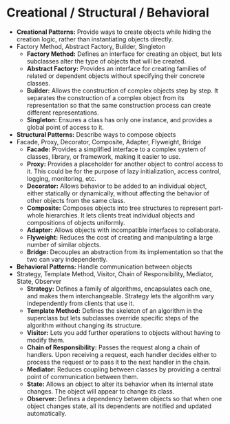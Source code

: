 # Creational / Structural / Behavioral

- **Creational Patterns:** Provide ways to create objects while hiding the creation logic, rather than instantiating objects directly.
- Factory Method, Abstract Factory, Builder, Singleton
  - **Factory Method:** Defines an interface for creating an object, but lets subclasses alter the type of objects that will be created.
  - **Abstract Factory:** Provides an interface for creating families of related or dependent objects without specifying their concrete classes.
  - **Builder:** Allows the construction of complex objects step by step. It separates the construction of a complex object from its representation so that the same construction process can create different representations.
  - **Singleton:** Ensures a class has only one instance, and provides a global point of access to it.
- **Structural Patterns:** Describe ways to compose objects
- Facade, Proxy, Decorator, Composite, Adapter, Flyweight, Bridge
  - **Facade:** Provides a simplified interface to a complex system of classes, library, or framework, making it easier to use.
  - **Proxy:** Provides a placeholder for another object to control access to it. This could be for the purpose of lazy initialization, access control, logging, monitoring, etc.
  - **Decorator:** Allows behavior to be added to an individual object, either statically or dynamically, without affecting the behavior of other objects from the same class.
  - **Composite:** Composes objects into tree structures to represent part-whole hierarchies. It lets clients treat individual objects and compositions of objects uniformly.
  - **Adapter:** Allows objects with incompatible interfaces to collaborate.
  - **Flyweight:** Reduces the cost of creating and manipulating a large number of similar objects.
  - **Bridge:** Decouples an abstraction from its implementation so that the two can vary independently.
- **Behavioral Patterns:** Handle communication between objects
- Strategy, Template Method, Visitor, Chain of Responsibility, Mediator, State, Observer
  - **Strategy:** Defines a family of algorithms, encapsulates each one, and makes them interchangeable. Strategy lets the algorithm vary independently from clients that use it.
  - **Template Method:** Defines the skeleton of an algorithm in the superclass but lets subclasses override specific steps of the algorithm without changing its structure.
  - **Visitor:** Lets you add further operations to objects without having to modify them.
  - **Chain of Responsibility:** Passes the request along a chain of handlers. Upon receiving a request, each handler decides either to process the request or to pass it to the next handler in the chain.
  - **Mediator:** Reduces coupling between classes by providing a central point of communication between them.
  - **State:** Allows an object to alter its behavior when its internal state changes. The object will appear to change its class.
  - **Observer:** Defines a dependency between objects so that when one object changes state, all its dependents are notified and updated automatically.
